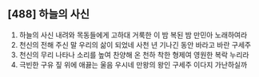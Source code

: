 ## [488] 하늘의 사신

1) 하늘의 사신 내려와 목동들에게 고하대 거룩한 이 밤 복된 밤 만민아 노래하여라  
2) 천신의 전해 주신 말 우리의 삶이 되었네 사천 년 기나긴 동안 바라고 바란 구세주  
3) 천신의 무리 나타나 소리를 높여 찬양해 온 천하 착한 형제여 영원한 복락 누리라  
4) 극빈한 구유 짚 위에 애끓는 울음 우시네 만왕의 왕인 구세주 이다지 가난하실까
